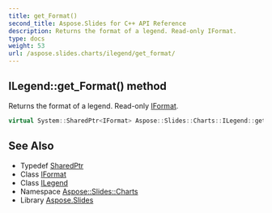 ```yaml
---
title: get_Format()
second_title: Aspose.Slides for C++ API Reference
description: Returns the format of a legend. Read-only IFormat.
type: docs
weight: 53
url: /aspose.slides.charts/ilegend/get_format/
---
```

## ILegend::get_Format() method


Returns the format of a legend. Read-only [IFormat](../../iformat/).

```cpp
virtual System::SharedPtr<IFormat> Aspose::Slides::Charts::ILegend::get_Format()=0
```

## See Also

* Typedef [SharedPtr](../../../system/sharedptr/)
* Class [IFormat](../../iformat/)
* Class [ILegend](../)
* Namespace [Aspose::Slides::Charts](../../)
* Library [Aspose.Slides](../../../)